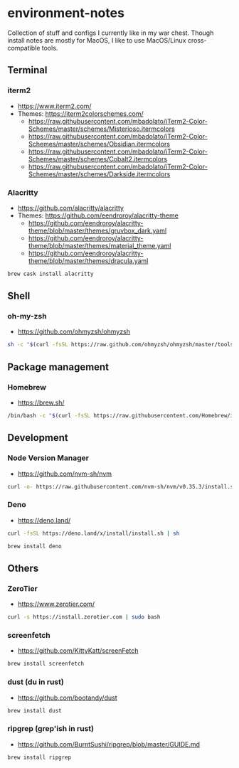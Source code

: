 # environment-notes
Collection of stuff and configs I currently like in my war chest. Though install notes are mostly for MacOS, I like to use MacOS/Linux cross-compatible tools.

## Terminal
### iterm2
* https://www.iterm2.com/
* Themes: https://iterm2colorschemes.com/
  * https://raw.githubusercontent.com/mbadolato/iTerm2-Color-Schemes/master/schemes/Misterioso.itermcolors
  * https://raw.githubusercontent.com/mbadolato/iTerm2-Color-Schemes/master/schemes/Obsidian.itermcolors
  * https://raw.githubusercontent.com/mbadolato/iTerm2-Color-Schemes/master/schemes/Cobalt2.itermcolors
  * https://raw.githubusercontent.com/mbadolato/iTerm2-Color-Schemes/master/schemes/Darkside.itermcolors
### Alacritty
* https://github.com/alacritty/alacritty
* Themes: https://github.com/eendroroy/alacritty-theme
  * https://github.com/eendroroy/alacritty-theme/blob/master/themes/gruvbox_dark.yaml
  * https://github.com/eendroroy/alacritty-theme/blob/master/themes/material_theme.yaml
  * https://github.com/eendroroy/alacritty-theme/blob/master/themes/dracula.yaml
```sh
brew cask install alacritty
```

## Shell
### oh-my-zsh
* https://github.com/ohmyzsh/ohmyzsh
```sh
sh -c "$(curl -fsSL https://raw.github.com/ohmyzsh/ohmyzsh/master/tools/install.sh)"
```

## Package management
### Homebrew
* https://brew.sh/
```sh
/bin/bash -c "$(curl -fsSL https://raw.githubusercontent.com/Homebrew/install/master/install.sh)"
```

## Development
### Node Version Manager
* https://github.com/nvm-sh/nvm
```sh
curl -o- https://raw.githubusercontent.com/nvm-sh/nvm/v0.35.3/install.sh | bash
```
### Deno
* https://deno.land/
```sh
curl -fsSL https://deno.land/x/install/install.sh | sh
```
```sh
brew install deno
```

## Others
### ZeroTier
* https://www.zerotier.com/
```sh
curl -s https://install.zerotier.com | sudo bash
```

### screenfetch
* https://github.com/KittyKatt/screenFetch
```sh
brew install screenfetch
```
### dust (du in rust)
* https://github.com/bootandy/dust
```sh
brew install dust
```
### ripgrep (grep'ish in rust)
* https://github.com/BurntSushi/ripgrep/blob/master/GUIDE.md
```sh
brew install ripgrep
```
